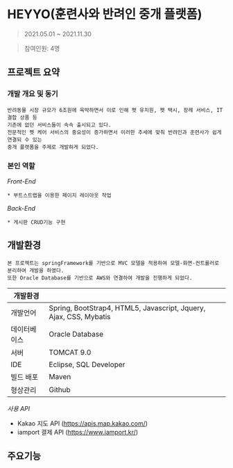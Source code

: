 # HEYYO(훈련사와 반려인 중개 플랫폼)
>2021.05.01 ~ 2021.11.30

>참여인원: 4명

## 프로젝트 요약

### 개발 개요 및 동기
```
반려동물 시장 규모가 6조원에 육박하면서 이로 인해 펫 유치원, 펫 택시, 장례 서비스, IT 결합 상품 등
기존에 없던 서비스들이 속속 출시되고 있다.
전문적인 펫 케어 서비스의 중요성이 증가하면서 이러한 추세에 맞춰 반려인과 훈련사가 쉽게 연결되 수 있는
중개 플랫폼을 주제로 개발하게 되었다.
```
### 본인 역할
*Front-End*
```
* 부트스트랩을 이용한 페이지 레이아웃 작업
```
*Back-End*
```
* 게시판 CRUD기능 구현
```

## 개발환경
```
본 프로젝트는 springFramework를 기반으로 MVC 모델을 적용하여 모델-화면-컨트롤러로 분리하여 개발을 하였다.
또한 Oracle Database를 기반으로 AWS와 연결하여 개발을 진행하게 되었다.
```
|개발환경||
|---|---|
|개발언어|Spring, BootStrap4, HTML5, Javascript, Jquery, Ajax, CSS, Mybatis|
|데이터베이스|Oracle Database|
|서버|TOMCAT 9.0|
|IDE|Eclipse, SQL Developer|
|빌드 배포|Maven|
|형상관리|Github|

*사용 API*
- Kakao 지도 API (https://apis.map.kakao.com/)
- iamport 결제 API (https://www.iamport.kr/)

## 주요기능

